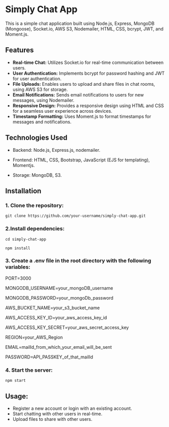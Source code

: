 # Simply Chat App

This is a simple chat application built using Node.js, Express, MongoDB (Mongoose), Socket.io, AWS S3, Nodemailer, HTML, CSS, bcrypt, JWT, and Moment.js.

## Features

- **Real-time Chat:** Utilizes Socket.io for real-time communication between users.
- **User Authentication:** Implements bcrypt for password hashing and JWT for user authentication.
- **File Uploads:** Enables users to upload and share files in chat rooms, using AWS S3 for storage.
- **Email Notifications:** Sends email notifications to users for new messages, using Nodemailer.
- **Responsive Design:** Provides a responsive design using HTML and CSS for a seamless user experience across devices.
- **Timestamp Formatting:** Uses Moment.js to format timestamps for messages and notifications.

## Technologies Used

- Backend: Node.js, Express.js, nodemailer.

* Frontend: HTML, CSS, Bootstrap, JavaScript (EJS for templating), Momentjs.

- Storage: MongoDB, S3.

## Installation

### 1. Clone the repository:

`git clone https://github.com/your-username/simply-chat-app.git`

### 2.Install dependencies:

`cd simply-chat-app`

`npm install`

### 3. Create a .env file in the root directory with the following variables:

PORT=3000

MONGODB_USERNAME=your_mongoDB_username

MONGODB_PASSWORD=your_mongoDb_password

AWS_BUCKET_NAME=your_s3_bucket_name

AWS_ACCESS_KEY_ID=your_aws_access_key_id

AWS_ACCESS_KEY_SECRET=your_aws_secret_access_key

REGION=your_AWS_Region

EMAIL=mailId_from_which_your_email_will_be_sent

PASSWORD=API_PASSKEY_of_that_mailId

### 4. Start the server:

`npm start`

## Usage:

- Register a new account or login with an existing account.
- Start chatting with other users in real-time.
- Upload files to share with other users.
